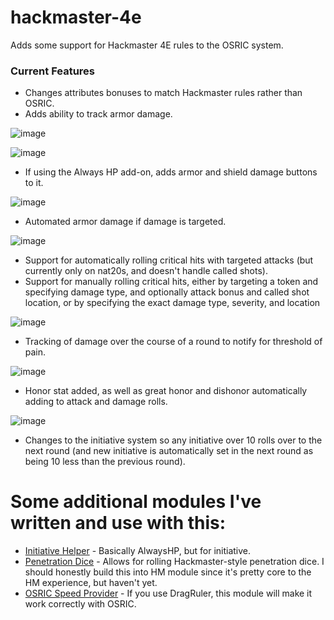 # hackmaster-4e
Adds some support for Hackmaster 4E rules to the OSRIC system.

### Current Features  
* Changes attributes bonuses to match Hackmaster rules rather than OSRIC.
* Adds ability to track armor damage.

![image](https://user-images.githubusercontent.com/5131736/211449165-3d4626f8-05d5-4672-a8ad-7ab15cd77770.png)

![image](https://user-images.githubusercontent.com/5131736/211449233-fcb9d604-095f-4204-b67f-0142114dee2c.png)
* If using the Always HP add-on, adds armor and shield damage buttons to it.

![image](https://user-images.githubusercontent.com/5131736/211449299-da98efaf-f6a7-42be-8373-eec7e219bf81.png)
* Automated armor damage if damage is targeted.

![image](https://user-images.githubusercontent.com/5131736/211449394-0486b7ec-5fd8-495b-b74b-e94ef7451a45.png)
* Support for automatically rolling critical hits with targeted attacks (but currently only on nat20s, and doesn't handle called shots).
* Support for manually rolling critical hits, either by targeting a token and specifying damage type, and optionally attack bonus and called shot location, or by specifying the exact damage type, severity, and location

![image](https://user-images.githubusercontent.com/5131736/211449456-732f879e-5fbb-4286-a433-bffef26dd145.png)

* Tracking of damage over the course of a round to notify for threshold of pain.

![image](https://user-images.githubusercontent.com/5131736/211449501-61502f63-a122-4b56-8db4-95365e7a8ffb.png)

* Honor stat added, as well as great honor and dishonor automatically adding to attack and damage rolls.

![image](https://user-images.githubusercontent.com/5131736/211449543-27e577be-3c7e-456d-a779-30f21ba16add.png)

* Changes to the initiative system so any initiative over 10 rolls over to the next round (and new initiative is automatically set in the next round as being 10 less than the previous round).


# Some additional modules I've written and use with this:
* [Initiative Helper](https://github.com/drplote/fvtt-initiative-helper) - Basically AlwaysHP, but for initiative.
* [Penetration Dice](https://github.com/drplote/fvtt-penetration-dice) - Allows for rolling Hackmaster-style penetration dice. I should honestly build this into HM module since it's pretty core to the HM experience, but haven't yet.
* [OSRIC Speed Provider](https://github.com/drplote/fvtt-osric-speed-provider) - If you use DragRuler, this module will make it work correctly with OSRIC.
